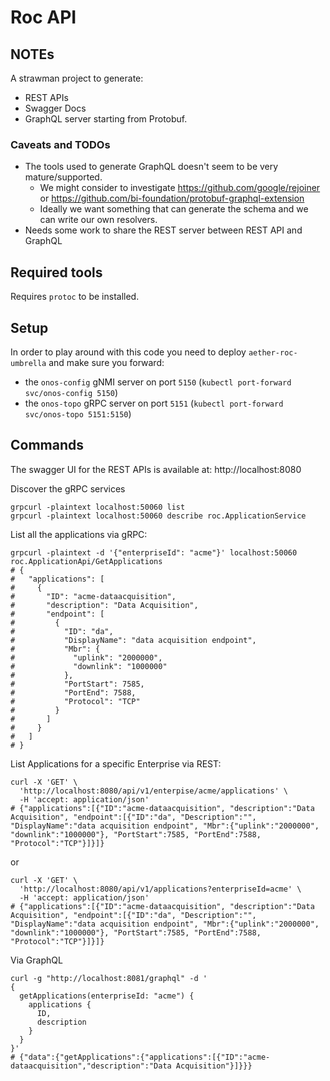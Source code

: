 # Roc API

## NOTEs

A strawman project to generate:
- REST APIs
- Swagger Docs
- GraphQL server
starting from Protobuf.

### Caveats and TODOs

- The tools used to generate GraphQL doesn't seem to be very mature/supported.
  - We might consider to investigate https://github.com/google/rejoiner or https://github.com/bi-foundation/protobuf-graphql-extension
  - Ideally we want something that can generate the schema and we can write our own resolvers.
- Needs some work to share the REST server between REST API and GraphQL

## Required tools

Requires `protoc` to be installed.

## Setup

In order to play around with this code you need to deploy `aether-roc-umbrella` and
make sure you forward: 
- the `onos-config` gNMI server on port `5150` (`kubectl port-forward svc/onos-config 5150`)
- the `onos-topo` gRPC server on port `5151` (`kubectl port-forward svc/onos-topo 5151:5150`)


## Commands

The swagger UI for the REST APIs is available at: http://localhost:8080

Discover the gRPC services
```shell
grpcurl -plaintext localhost:50060 list
grpcurl -plaintext localhost:50060 describe roc.ApplicationService
```

List all the applications via gRPC:
```shell
grpcurl -plaintext -d '{"enterpriseId": "acme"}' localhost:50060 roc.ApplicationApi/GetApplications
# {
#   "applications": [
#     {
#       "ID": "acme-dataacquisition",
#       "description": "Data Acquisition",
#       "endpoint": [
#         {
#           "ID": "da",
#           "DisplayName": "data acquisition endpoint",
#           "Mbr": {
#             "uplink": "2000000",
#             "downlink": "1000000"
#           },
#           "PortStart": 7585,
#           "PortEnd": 7588,
#           "Protocol": "TCP"
#         }
#       ]
#     }
#   ]
# }
```

List Applications for a specific Enterprise via REST:
```shell
curl -X 'GET' \
  'http://localhost:8080/api/v1/enterpise/acme/applications' \
  -H 'accept: application/json'
# {"applications":[{"ID":"acme-dataacquisition", "description":"Data Acquisition", "endpoint":[{"ID":"da", "Description":"", "DisplayName":"data acquisition endpoint", "Mbr":{"uplink":"2000000", "downlink":"1000000"}, "PortStart":7585, "PortEnd":7588, "Protocol":"TCP"}]}]}     
```
or
```shell
curl -X 'GET' \
  'http://localhost:8080/api/v1/applications?enterpriseId=acme' \
  -H 'accept: application/json'
# {"applications":[{"ID":"acme-dataacquisition", "description":"Data Acquisition", "endpoint":[{"ID":"da", "Description":"", "DisplayName":"data acquisition endpoint", "Mbr":{"uplink":"2000000", "downlink":"1000000"}, "PortStart":7585, "PortEnd":7588, "Protocol":"TCP"}]}]} 
```

Via GraphQL

```shell
curl -g "http://localhost:8081/graphql" -d '
{
  getApplications(enterpriseId: "acme") {
    applications {
      ID,
      description
    }
  }
}'
# {"data":{"getApplications":{"applications":[{"ID":"acme-dataacquisition","description":"Data Acquisition"}]}}}
```